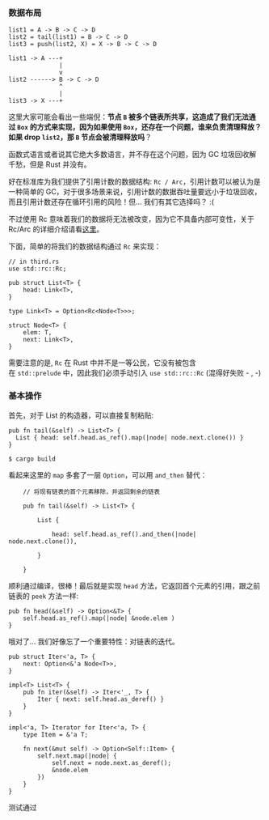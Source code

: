### 数据布局
```
list1 = A -> B -> C -> D
list2 = tail(list1) = B -> C -> D
list3 = push(list2, X) = X -> B -> C -> D
```

```
list1 -> A ---+
              |
              v
list2 ------> B -> C -> D
              ^
              |
list3 -> X ---+

```

这里大家可能会看出一些端倪：**节点 `B` 被多个链表所共享，这造成了我们无法通过 `Box` 的方式来实现，因为如果使用 `Box`，还存在一个问题，谁来负责清理释放？如果 drop `list2`，那 `B` 节点会被清理释放吗**？

函数式语言或者说其它绝大多数语言，并不存在这个问题，因为 GC 垃圾回收解千愁，但是 Rust 并没有。

好在标准库为我们提供了引用计数的数据结构: `Rc / Arc`，引用计数可以被认为是一种简单的 GC，对于很多场景来说，引用计数的数据吞吐量要远小于垃圾回收，而且引用计数还存在循环引用的风险！但... 我们有其它选择吗？ :(

不过使用 Rc 意味着我们的数据将无法被改变，因为它不具备内部可变性，关于 Rc/Arc 的详细介绍请看[这里](https://course.rs/advance/smart-pointer/rc-arc.html)。

下面，简单的将我们的数据结构通过 `Rc` 来实现：
```
// in third.rs
use std::rc::Rc;

pub struct List<T> {
    head: Link<T>,
}

type Link<T> = Option<Rc<Node<T>>>;

struct Node<T> {
    elem: T,
    next: Link<T>,
}

```
需要注意的是, `Rc` 在 Rust 中并不是一等公民，它没有被包含在 `std::prelude` 中，因此我们必须手动引入 `use std::rc::Rc` (混得好失败 - , -)

### 基本操作
首先，对于 List 的构造器，可以直接复制粘贴:
```
pub fn tail(&self) -> List<T> { 
  List { head: self.head.as_ref().map(|node| node.next.clone()) }
}
```

```
$ cargo build
```
看起来这里的 `map` 多套了一层 `Option`，可以用 `and_then` 替代：
```
    // 将现有链表的首个元素移除，并返回剩余的链表

    pub fn tail(&self) -> List<T> {

        List {

            head: self.head.as_ref().and_then(|node| node.next.clone()),

        }

    }
```
顺利通过编译，很棒！最后就是实现 `head` 方法，它返回首个元素的引用，跟之前链表的 `peek` 方法一样:
```
pub fn head(&self) -> Option<&T> {
    self.head.as_ref().map(|node| &node.elem )
}
```

哦对了... 我们好像忘了一个重要特性：对链表的迭代。
```
pub struct Iter<'a, T> {
    next: Option<&'a Node<T>>,
}

impl<T> List<T> {
    pub fn iter(&self) -> Iter<'_, T> {
        Iter { next: self.head.as_deref() }
    }
}

impl<'a, T> Iterator for Iter<'a, T> {
    type Item = &'a T;

    fn next(&mut self) -> Option<Self::Item> {
        self.next.map(|node| {
            self.next = node.next.as_deref();
            &node.elem
        })
    }
}

```

测试通过